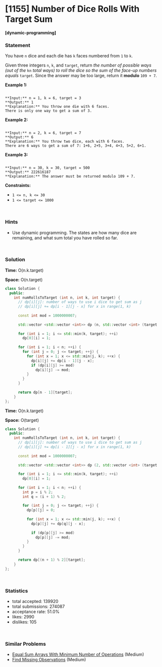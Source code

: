 # [1155] Number of Dice Rolls With Target Sum

**[dynamic-programming]**

### Statement

You have `n` dice and each die has `k` faces numbered from `1` to `k`.

Given three integers `n`, `k`, and `target`, return *the number of possible ways (out of the* `kn` *total ways)* *to roll the dice so the sum of the face-up numbers equals* `target`. Since the answer may be too large, return it **modulo** `109 + 7`.


**Example 1:**

```

**Input:** n = 1, k = 6, target = 3
**Output:** 1
**Explanation:** You throw one die with 6 faces.
There is only one way to get a sum of 3.

```

**Example 2:**

```

**Input:** n = 2, k = 6, target = 7
**Output:** 6
**Explanation:** You throw two dice, each with 6 faces.
There are 6 ways to get a sum of 7: 1+6, 2+5, 3+4, 4+3, 5+2, 6+1.

```

**Example 3:**

```

**Input:** n = 30, k = 30, target = 500
**Output:** 222616187
**Explanation:** The answer must be returned modulo 109 + 7.

```

**Constraints:**
* `1 <= n, k <= 30`
* `1 <= target <= 1000`


<br>

### Hints

- Use dynamic programming.  The states are how many dice are remaining, and what sum total you have rolled so far.

<br>

### Solution

**Time:** O(n.k.target)

**Space:** O(n.target)

```cpp
class Solution {
  public:
    int numRollsToTarget (int n, int k, int target) {
      // dp[i][j]: number of ways to use i dice to get sum as j
      // dp[i][j] += dp[i - 1][j - x] for x in range(1, k)
      
      const int mod = 1000000007;
      
      std::vector <std::vector <int>> dp (n, std::vector <int> (target + 1));
      
      for (int i = 1; i <= std::min(k, target); ++i)
        dp[0][i] = 1;
      
      for (int i = 1; i < n; ++i) {
        for (int j = 0; j <= target; ++j) {
          for (int x = 1; x <= std::min(j, k); ++x) {
            dp[i][j] += dp[i - 1][j - x];
            if (dp[i][j] >= mod)
              dp[i][j] -= mod;
          }
        }
      }
      
      return dp[n - 1][target];
    }
};
```

**Time:** O(n.k.target)

**Space:** O(target)

```cpp
class Solution {
  public:
    int numRollsToTarget (int n, int k, int target) {
      // dp[i][j]: number of ways to use i dice to get sum as j
      // dp[i][j] += dp[i - 1][j - x] for x in range(1, k)
      
      const int mod = 1000000007;
      
      std::vector <std::vector <int>> dp (2, std::vector <int> (target + 1));
      
      for (int i = 1; i <= std::min(k, target); ++i)
        dp[0][i] = 1;
      
      for (int i = 1; i < n; ++i) {
        int p = i % 2;
        int q = (i + 1) % 2;
        
        for (int j = 0; j <= target; ++j) {
          dp[p][j] = 0;
          
          for (int x = 1; x <= std::min(j, k); ++x) {
            dp[p][j] += dp[q][j - x];
            
            if (dp[p][j] >= mod)
              dp[p][j] -= mod;
          }
        }
      }
      
      return dp[(n + 1) % 2][target];
    }
};
```

<br>

### Statistics

- total accepted: 139920
- total submissions: 274087
- acceptance rate: 51.0%
- likes: 2990
- dislikes: 105

<br>

### Similar Problems

- [Equal Sum Arrays With Minimum Number of Operations](https://leetcode.com/problems/equal-sum-arrays-with-minimum-number-of-operations) (Medium)
- [Find Missing Observations](https://leetcode.com/problems/find-missing-observations) (Medium)

